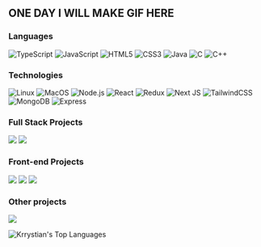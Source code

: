 ## ONE DAY I WILL MAKE GIF HERE
### Languages
![TypeScript](https://img.shields.io/badge/-TypeScript-000?&logo=TypeScript)   ![JavaScript](https://img.shields.io/badge/-JavaScript-000?&logo=JavaScript) ![HTML5](https://img.shields.io/badge/HTML5-000.svg?logo=html5) ![CSS3](https://img.shields.io/badge/CSS3-000?logo=css3) 
![Java](https://img.shields.io/badge/Java-000?logo=openjdk&) ![C](https://img.shields.io/badge/-C-000?&logo=C) ![C++](https://img.shields.io/badge/-C++-000?&logo=c%2b%2b&logoColor=00599C)


### Technologies
![Linux](https://img.shields.io/badge/-Linux-000?&logo=Linux) ![MacOS](https://img.shields.io/badge/-MacOS-000?logo=MacOS) ![Node.js](https://img.shields.io/badge/-Node.js-000?&logo=node.js) ![React](https://img.shields.io/badge/-React-000?&logo=React) ![Redux](https://img.shields.io/badge/Redux-000?&logo=redux) ![Next JS](https://img.shields.io/badge/Next-000?logo=next.js)
![TailwindCSS](https://img.shields.io/badge/Tailwind-000?logo=tailwind-css&logoColor=white) ![MongoDB](https://img.shields.io/badge/-MongoDB-000?&logo=mongodb) ![Express](https://img.shields.io/badge/-Express-000?&logo=express)

### Full Stack Projects
[![](https://img.shields.io/badge/-🐕%20Dog%20Shop-000)](https://dog-shop-flame.vercel.app) [![](https://img.shields.io/badge/-⭐️%20Why?%20BLOG-000)](https://mern-blog-frontend-krrystian.vercel.app)


### Front-end Projects
[![](https://img.shields.io/badge/-📝%20My%20Website-000)](https://krysfinity.space) [ ![](https://img.shields.io/badge/-🥩%20Steak%20Restaurant-000)](https://krrystian.github.io/steak-house-website)  [ ![](https://img.shields.io/badge/-⬜%20MysteryBox%20Shop-000)](https://krrystian.github.io/MysteryBox-Shop/)

### Other projects
[![](https://img.shields.io/badge/-📝%20Weather%20Application-000)](https://github.com/Krrystian/WeatherApplication)

![Krrystian's Top Languages](https://github-readme-stats.vercel.app/api/top-langs/?username=Krrystian&theme=vue-dark&show_icons=true&hide_border=true&layout=compact)
